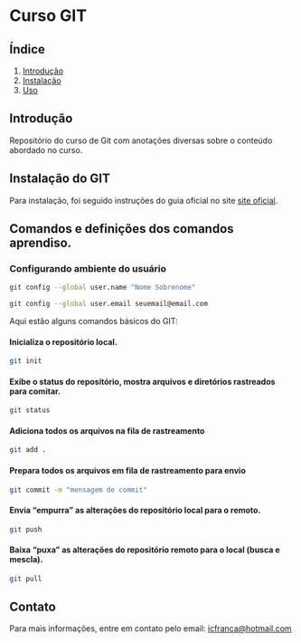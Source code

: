 # Curso GIT
## Índice

1. [Introdução](#introdução)
2. [Instalação](#instalação)
3. [Uso](#uso)
<!-- 4. [Contribuição](#contribuição) -->
<!-- 5. [Licença](#licença) -->
<!-- 6. [Contato](#contato) -->

## Introdução

Repositório do curso de Git com anotações diversas sobre o conteúdo abordado no curso.

## Instalação do GIT

Para instalação, foi seguido instruções do guia oficial no site [site oficial](https://git-scm.com/).

## Comandos e definições dos comandos aprendiso.

### Configurando ambiente do usuário
```sh
git config --global user.name "Nome Sobrenome"
```
```sh
git config --global user.email seuemail@email.com
```

Aqui estão alguns comandos básicos do GIT:


#### Inicializa o repositório local.
```sh
git init 
```
#### Exibe o status do repositório, mostra arquivos e diretórios rastreados para comitar.
```sh
git status 
```
#### Adiciona todos os arquivos na fila de rastreamento
```sh
git add . 
```
#### Prepara todos os arquivos em fila de rastreamento para envio
```sh
git commit -m "mensagem de commit"
```
#### Envia “empurra” as alterações do repositório local para o remoto.
```sh
git push
```
#### Baixa “puxa” as alterações do repositório remoto para o local (busca e mescla).

```sh
git pull 
```
<!-- ## Contribuição -->

<!-- Contribuições são bem-vindas! Por favor, envie um pull request ou abra uma issue para discutir as mudanças que deseja fazer. -->

<!-- ## Licença -->

<!-- Este projeto está licenciado sob a Licença MIT. Veja o arquivo [LICENSE](LICENSE) para mais detalhes. -->

## Contato

Para mais informações, entre em contato pelo email: icfranca@hotmail.com